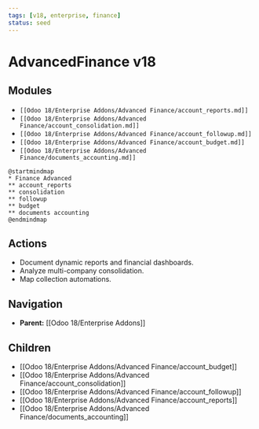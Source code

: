 ```yaml
---
tags: [v18, enterprise, finance]
status: seed
---
```

# AdvancedFinance v18

## Modules
- `[[Odoo 18/Enterprise Addons/Advanced Finance/account_reports.md]]`
- `[[Odoo 18/Enterprise Addons/Advanced Finance/account_consolidation.md]]`
- `[[Odoo 18/Enterprise Addons/Advanced Finance/account_followup.md]]`
- `[[Odoo 18/Enterprise Addons/Advanced Finance/account_budget.md]]`
- `[[Odoo 18/Enterprise Addons/Advanced Finance/documents_accounting.md]]`

```plantuml
@startmindmap
* Finance Advanced
** account_reports
** consolidation
** followup
** budget
** documents accounting
@endmindmap
```

## Actions
- Document dynamic reports and financial dashboards.
- Analyze multi-company consolidation.
- Map collection automations.





## Navigation
- **Parent:** [[Odoo 18/Enterprise Addons]]


## Children
- [[Odoo 18/Enterprise Addons/Advanced Finance/account_budget]]
- [[Odoo 18/Enterprise Addons/Advanced Finance/account_consolidation]]
- [[Odoo 18/Enterprise Addons/Advanced Finance/account_followup]]
- [[Odoo 18/Enterprise Addons/Advanced Finance/account_reports]]
- [[Odoo 18/Enterprise Addons/Advanced Finance/documents_accounting]]